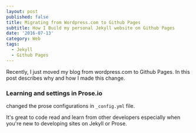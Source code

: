 ```yaml
---
layout: post
published: false
title: Migrating from Wordpress.com to Github Pages
subtitle: How I Build my personal Jekyll website on Github Pages
date: '2016-07-13'
category: Web
tags:
  - Jekyll
  - Github Pages
---
```

Recently, I just moved my blog from wordpress.com to Github Pages. In this post describes why and how I made this change.

### Learning and settings in Prose.io
changed the prose configurations in `_config.yml` file.


It's great to code read and learn from other developers especially when you're new to developing sites on Jekyll or Prose.

